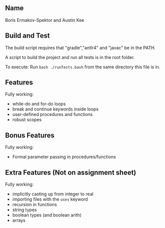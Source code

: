 ## Name
Boris Ermakov-Spektor and Austin Kee

## Build and Test

The build script requires that "gradle","antlr4" and "javac" be in the PATH.

A script to build the project and run all tests is in the root folder.

To execute: Run `bash ./runTests.bash` from the same directory this file is in.

## Features
Fully working:
- while-do and for-do loops
- break and continue keywords inside loops
- user-defined procedures and functions
- robust scopes

## Bonus Features
Fully working:
- Formal parameter passing in procedures/functions

## Extra Features (Not on assignment sheet)
Fully working:
- implicitly casting up from integer to real
- importing files with the `uses` keyword
- recursion in functions
- string types
- boolean types (and boolean arith)
- arrays
